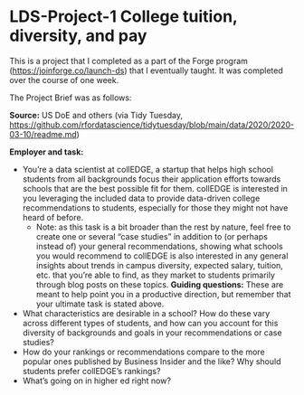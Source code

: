 # LDS-Project-1 College tuition, diversity, and pay

This is a project that I completed as a part of the Forge program (https://joinforge.co/launch-ds) that I eventually taught. It was completed over the course of one week.

The Project Brief was as follows:

**Source:** US DoE and others (via Tidy Tuesday, https://github.com/rfordatascience/tidytuesday/blob/main/data/2020/2020-03-10/readme.md)

**Employer and task:**
- You’re a data scientist at collEDGE, a startup that helps high school students from all backgrounds focus their application efforts towards schools that are the best possible fit for them. collEDGE is interested in you leveraging the included data to provide data-driven college recommendations to students, especially for those they might not have heard of before. 
  - Note: as this task is a bit broader than the rest by nature, feel free to create one or several “case studies” in addition to (or perhaps instead of) your general recommendations, showing what schools you would recommend to 
collEDGE is also interested in any general insights about trends in campus diversity, expected salary, tuition, etc. that you’re able to find, as they market to students primarily through blog posts on these topics.
**Guiding questions:** These are meant to help point you in a productive direction, but remember that your ultimate task is stated above.
- What characteristics are desirable in a school? How do these vary across different types of students, and how can you account for this diversity of backgrounds and goals in your recommendations or case studies?
- How do your rankings or recommendations compare to the more popular ones published by Business Insider and the like? Why should students prefer collEDGE’s rankings?
- What’s going on in higher ed right now? 
